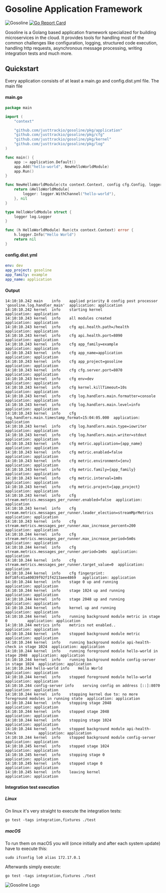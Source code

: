 # Gosoline Application Framework
![Gosoline](https://github.com/justtrackio/gosoline/workflows/Gosoline/badge.svg)
[![Go Report Card](https://goreportcard.com/badge/github.com/justtrackio/gosoline)](https://goreportcard.com/report/github.com/applike/gosoline)

Gosoline is a Golang based application framework specialized for building 
microservices in the cloud. It provides tools for handling most of the common
challenges like configuration, logging, structured code execution, handling
http requests, asynchronous message processing, writing integration tests and 
much more.

## Quickstart
Every application consists of at least a main.go and config.dist.yml file. The
main file

#### main.go
[embedmd]:# (examples/application/main.go)
```go
package main

import (
	"context"

	"github.com/justtrackio/gosoline/pkg/application"
	"github.com/justtrackio/gosoline/pkg/cfg"
	"github.com/justtrackio/gosoline/pkg/kernel"
	"github.com/justtrackio/gosoline/pkg/log"
)

func main() {
	app := application.Default()
	app.Add("hello-world", NewHelloWorldModule)
	app.Run()
}

func NewHelloWorldModule(ctx context.Context, config cfg.Config, logger log.Logger) (kernel.Module, error) {
	return &HelloWorldModule{
		logger: logger.WithChannel("hello-world"),
	}, nil
}

type HelloWorldModule struct {
	logger log.Logger
}

func (h HelloWorldModule) Run(ctx context.Context) error {
	h.logger.Info("Hello World")
	return nil
}
```

#### config.dist.yml
```yaml
env: dev
app_project: gosoline
app_family: example
app_name: application
```

#### Output
```
14:10:10.242 main    info    applied priority 8 config post processor 'gosoline.log.handler_main'  application: application
14:10:10.242 kernel  info    starting kernel                                     application: application
14:10:10.243 kernel  info    all modules created                                 application: application
14:10:10.243 kernel  info    cfg api.health.path=/health                         application: application
14:10:10.243 kernel  info    cfg api.health.port=8090                            application: application
14:10:10.243 kernel  info    cfg app_family=example                              application: application
14:10:10.243 kernel  info    cfg app_name=application                            application: application
14:10:10.243 kernel  info    cfg app_project=gosoline                            application: application
14:10:10.243 kernel  info    cfg cfg.server.port=8070                            application: application
14:10:10.243 kernel  info    cfg env=dev                                         application: application
14:10:10.243 kernel  info    cfg kernel.killTimeout=10s                          application: application
14:10:10.243 kernel  info    cfg log.handlers.main.formatter=console             application: application
14:10:10.243 kernel  info    cfg log.handlers.main.level=info                    application: application
14:10:10.243 kernel  info    cfg log.handlers.main.timestamp_format=15:04:05.000  application: application
14:10:10.243 kernel  info    cfg log.handlers.main.type=iowriter                 application: application
14:10:10.243 kernel  info    cfg log.handlers.main.writer=stdout                 application: application
14:10:10.243 kernel  info    cfg metric.application={app_name}                   application: application
14:10:10.243 kernel  info    cfg metric.enabled=false                            application: application
14:10:10.243 kernel  info    cfg metric.environment={env}                        application: application
14:10:10.243 kernel  info    cfg metric.family={app_family}                      application: application
14:10:10.243 kernel  info    cfg metric.interval=1m0s                            application: application
14:10:10.243 kernel  info    cfg metric.project={app_project}                    application: application
14:10:10.243 kernel  info    cfg stream.metrics.messages_per_runner.enabled=false  application: application
14:10:10.243 kernel  info    cfg stream.metrics.messages_per_runner.leader_election=streamMprMetrics  application: application
14:10:10.243 kernel  info    cfg stream.metrics.messages_per_runner.max_increase_percent=200  application: application
14:10:10.244 kernel  info    cfg stream.metrics.messages_per_runner.max_increase_period=5m0s  application: application
14:10:10.244 kernel  info    cfg stream.metrics.messages_per_runner.period=1m0s  application: application
14:10:10.244 kernel  info    cfg stream.metrics.messages_per_runner.target_value=0  application: application
14:10:10.244 kernel  info    cfg fingerprint: 8df18fc41a40039f92f1f4213aee4869   application: application
14:10:10.244 kernel  info    stage 0 up and running                              application: application
14:10:10.244 kernel  info    stage 1024 up and running                           application: application
14:10:10.244 kernel  info    stage 2048 up and running                           application: application
14:10:10.244 kernel  info    kernel up and running                               application: application
14:10:10.244 kernel  info    running background module metric in stage 0         application: application
14:10:10.244 metrics info    metrics not enabled..                               application: application
14:10:10.244 kernel  info    stopped background module metric                    application: application
14:10:10.244 kernel  info    running background module api-health-check in stage 1024  application: application
14:10:10.244 kernel  info    running foreground module hello-world in stage 2048  application: application
14:10:10.244 kernel  info    running background module config-server in stage 1024  application: application
14:10:10.244 hello-world info    Hello World                                         application: application
14:10:10.244 kernel  info    stopped foreground module hello-world               application: application
14:10:10.244 config-server info    serving config on address [::]:8070                 application: application
14:10:10.244 kernel  info    stopping kernel due to: no more foreground modules in running state  application: application
14:10:10.244 kernel  info    stopping stage 2048                                 application: application
14:10:10.244 kernel  info    stopped stage 2048                                  application: application
14:10:10.244 kernel  info    stopping stage 1024                                 application: application
14:10:10.244 kernel  info    stopped background module api-health-check          application: application
14:10:10.244 kernel  info    stopped background module config-server             application: application
14:10:10.245 kernel  info    stopped stage 1024                                  application: application
14:10:10.245 kernel  info    stopping stage 0                                    application: application
14:10:10.245 kernel  info    stopped stage 0                                     application: application
14:10:10.245 kernel  info    leaving kernel                                      application: application
```

#### Integration test execution
##### Linux
On linux it's very straight to execute the integration tests:
```shell
go test -tags integration,fixtures ./test
```
##### macOS
To run them on macOS you will (once initially and after each system update) have to execute this:
```shell
sudo ifconfig lo0 alias 172.17.0.1
```
Afterwards simply execute:
```shell
go test -tags integration,fixtures ./test
```

![Gosoline Logo](http://cdn.applike-services.info/public/2019/10/23/gosoline.svg)
